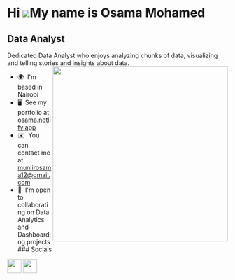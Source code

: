 Hi ![](https://user-images.githubusercontent.com/18350557/176309783-0785949b-9127-417c-8b55-ab5a4333674e.gif)My name is Osama Mohamed
=====================================================================================================================================

Data Analyst
------------

Dedicated Data Analyst who enjoys analyzing chunks of data, visualizing and telling stories and insights about data.
<img align="right" width="400" src="https://www.google.com/imgres?imgurl=https://nodusanalytics.com/wp-content/uploads/2021/03/bi-dashboard-for-website.gif&imgrefurl=https://nodusanalytics.com/data-analysis-and-visualization/&h=372&w=801&tbnid=kZtU8pDp-POscM&tbnh=153&tbnw=330&usg=AI4_-kSi129n4Lrea4HGtMrmYOu8Iuwn5g&vet=1&docid=Dxz_bfCvVhRXyM">

*   🌍  I'm based in Nairobi
*   🖥️  See my portfolio at [osama.netlify.app](http://osama.netlify.app.com)
*   ✉️  You can contact me at [muniirosama12@gmail.com](mailto:muniirosama12@gmail.com)
*   🤝  I'm open to collaborating on Data Analytics and Dashboarding projects
                  ### Socials
                  
                  


<a href="https://www.linkedin.com/in/osama-mohamed-74b5b8214/" target="_blank" rel="noreferrer"><img src="https://raw.githubusercontent.com/danielcranney/readme-generator/main/public/icons/socials/linkedin.svg" width="32" height="32" /></a> <a href="https://www.stackoverflow.com/users/20077039/osama-mohamed" target="_blank" rel="noreferrer"><img src="https://raw.githubusercontent.com/danielcranney/readme-generator/main/public/icons/socials/stackoverflow.svg" width="32" height="32" /></a></p>
